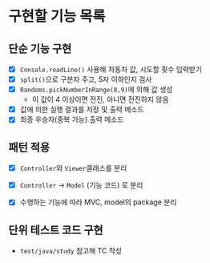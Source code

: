 # 구현할 기능 목록

## 단순 기능 구현

- [x] `Console.readLine()` 사용해 자동차 값, 시도할 횟수 입력받기
- [x] `split()`으로 구분자 주고, 5자 이하인지 검사
- [x] `Randoms.pickNumberInRange(0,9)`에 의해 값 생성 
  - 이 값이 4 이상이면 전진, 아니면 전진하지 않음 
- [x] 값에 의한 실행 결과를 저장 및 출력 메소드
- [x] 최종 우승자(중복 가능) 출력 메소드

## 패턴 적용

- [x] `Controller`와 `Viewer`클래스를 분리
- [x] `Controller` -> `Model` (기능 코드) 로 분리
- [x] 수행하는 기능에 따라 MVC, model의 package 분리


## 단위 테스트 코드 구현

- `test/java/study` 참고해 TC 작성